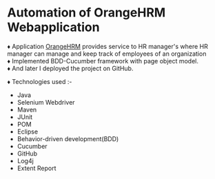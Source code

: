 # Automation of OrangeHRM Webapplication
♦ Application <a href="https://opensource-demo.orangehrmlive.com/web/index.php/auth/login">OrangeHRM</a>  provides service to HR manager's where HR manager can manage and keep track of employees of an organization<br>
♦ Implemented BDD-Cucumber framework with page object model.<br>
♦ And later I deployed the project on GitHub.<p>
♦ Technologies used :-<br>
   <ul><li> Java</li>
    <li>Selenium Webdriver</li>
    <li>Maven</li>
    <li>JUnit</li>
    <li>POM</li>
    <li>Eclipse</li>
    <li>Behavior-driven development(BDD)</li>
    <li>Cucumber</li>
    <li>GitHub</li>
    <li>Log4j</li>
    <li>Extent Report</li></ul>

